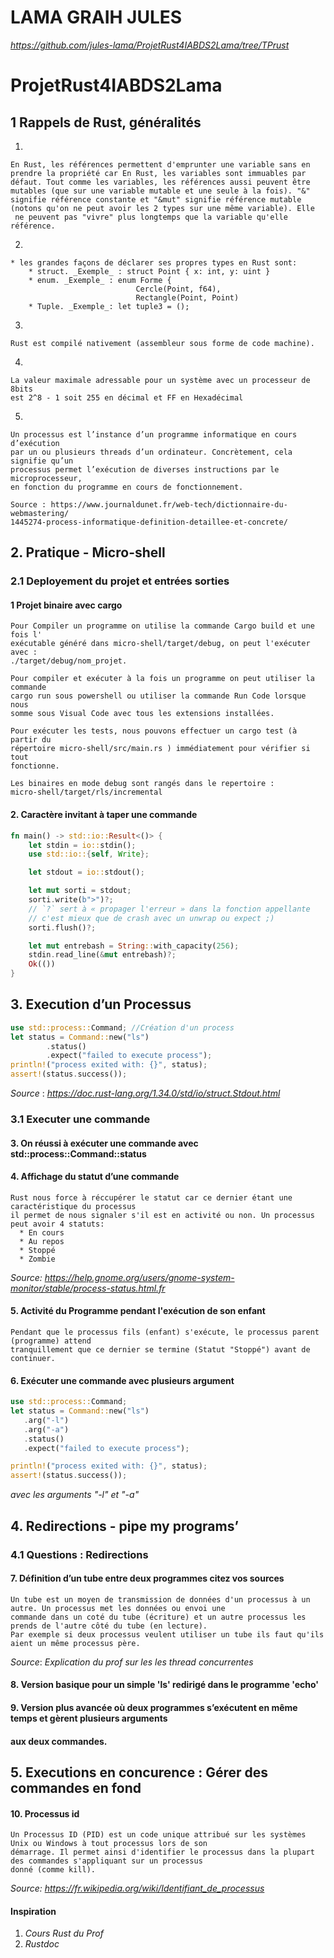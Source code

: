 # LAMA GRAIH JULES
_https://github.com/jules-lama/ProjetRust4IABDS2Lama/tree/TPrust_

# ProjetRust4IABDS2Lama

## 1 Rappels de Rust, généralités

1. 

```
En Rust, les références permettent d'emprunter une variable sans en 
prendre la propriété car En Rust, les variables sont immuables par 
défaut. Tout comme les variables, les références aussi peuvent être 
mutables (que sur une variable mutable et une seule à la fois). "&" 
signifie référence constante et "&mut" signifie référence mutable 
(notons qu'on ne peut avoir les 2 types sur une même variable). Elle
 ne peuvent pas "vivre" plus longtemps que la variable qu'elle référence.
```

2. 

```
* les grandes façons de déclarer ses propres types en Rust sont: 
    * struct. _Exemple_ : struct Point { x: int, y: uint }
    * enum. _Exemple_ : enum Forme {
                            Cercle(Point, f64),
                            Rectangle(Point, Point)
    * Tuple. _Exemple_: let tuple3 = ();
```

3. 

```
Rust est compilé nativement (assembleur sous forme de code machine).  
```

4. 

```
La valeur maximale adressable pour un système avec un processeur de 8bits 
est 2^8 - 1 soit 255 en décimal et FF en Hexadécimal

```

5. 

```
Un processus est l’instance d’un programme informatique en cours d’exécution 
par un ou plusieurs threads d’un ordinateur. Concrètement, cela signifie qu’un 
processus permet l’exécution de diverses instructions par le microprocesseur, 
en fonction du programme en cours de fonctionnement.

Source : https://www.journaldunet.fr/web-tech/dictionnaire-du-webmastering/
1445274-process-informatique-definition-detaillee-et-concrete/
```

## 2. Pratique - Micro-shell

### 2.1 Deployement du projet et entrées sorties

#### 1 Projet binaire avec cargo 

```
Pour Compiler un programme on utilise la commande Cargo build et une fois l'
exécutable généré dans micro-shell/target/debug, on peut l'exécuter avec :
./target/debug/nom_projet.

Pour compiler et exécuter à la fois un programme on peut utiliser la commande 
cargo run sous powershell ou utiliser la commande Run Code lorsque nous
somme sous Visual Code avec tous les extensions installées.

Pour exécuter les tests, nous pouvons effectuer un cargo test (à partir du 
répertoire micro-shell/src/main.rs ) immédiatement pour vérifier si tout 
fonctionne.

Les binaires en mode debug sont rangés dans le repertoire : 
micro-shell/target/rls/incremental

```
#### 2. Caractère invitant à taper une commande

```rust
fn main() -> std::io::Result<()> {
    let stdin = io::stdin();
    use std::io::{self, Write};

    let stdout = io::stdout();

    let mut sorti = stdout;
    sorti.write(b">")?;
    // `?` sert à « propager l'erreur » dans la fonction appellante
    // c'est mieux que de crash avec un unwrap ou expect ;)
    sorti.flush()?;

    let mut entrebash = String::with_capacity(256);
    stdin.read_line(&mut entrebash)?;
    Ok(())
}
```

## 3. Execution d’un Processus

```rust
use std::process::Command; //Création d'un process
let status = Command::new("ls")
        .status()
        .expect("failed to execute process");
println!("process exited with: {}", status);
assert!(status.success());
```
_Source_ : _https://doc.rust-lang.org/1.34.0/std/io/struct.Stdout.html_

### 3.1 Executer une commande

#### 3. On réussi à exécuter une commande avec std::process::Command::status

#### 4. Affichage du statut d’une commande
```
Rust nous force à réccupérer le statut car ce dernier étant une caractéristique du processus
il permet de nous signaler s'il est en activité ou non. Un processus peut avoir 4 statuts:
  * En cours
  * Au repos
  * Stoppé
  * Zombie
```
_Source:_ _https://help.gnome.org/users/gnome-system-monitor/stable/process-status.html.fr_

#### 5. Activité du Programme pendant l'exécution de son enfant

 ```
 Pendant que le processus fils (enfant) s'exécute, le processus parent (programme) attend
 tranquillement que ce dernier se termine (Statut "Stoppé") avant de continuer.
 ```
 #### 6. Exécuter une commande avec plusieurs argument

 ```rust
use std::process::Command; 
let status = Command::new("ls")
    .arg("-l")
    .arg("-a")
    .status()
    .expect("failed to execute process");

println!("process exited with: {}", status);
assert!(status.success());
```
_avec les arguments "-l" et "-a"_
 
## 4. Redirections - pipe my programs’

### 4.1 Questions : Redirections

#### 7. Définition d’un tube entre deux programmes citez vos sources

```
Un tube est un moyen de transmission de données d'un processus à un autre. Un processus met les données ou envoi une
commande dans un coté du tube (écriture) et un autre processus les prends de l'autre côté du tube (en lecture).
Par exemple si deux processus veulent utiliser un tube ils faut qu'ils aient un même processus père.
```
_Source_: _Explication du prof sur les les thread concurrentes_

#### 8. Version basique pour un simple 'ls' redirigé dans le programme 'echo'

#### 9. Version plus avancée où deux programmes s’exécutent en même temps et gèrent plusieurs arguments 
####    aux deux commandes.

## 5. Executions en concurence : Gérer des commandes en fond

#### 10. Processus id

```
Un Processus ID (PID) est un code unique attribué sur les systèmes Unix ou Windows à tout processus lors de son 
démarrage. Il permet ainsi d'identifier le processus dans la plupart des commandes s'appliquant sur un processus 
donné (comme kill).
```
_Source:_ *https://fr.wikipedia.org/wiki/Identifiant_de_processus*

#### Inspiration

1. *Cours Rust du Prof*
2. *Rustdoc*



